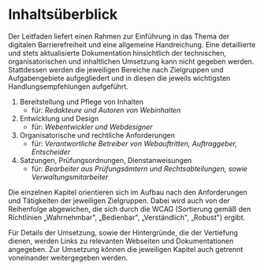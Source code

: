 # Inhaltsüberblick 


Der Leitfaden liefert einen Rahmen zur Einführung in das Thema der digitalen Barrierefreiheit und eine allgemeine Handreichung. Eine detaillierte und stets aktualisierte Dokumentation hinsichtlich der technischen, organisatorischen und inhaltlichen Umsetzung kann nicht gegeben werden. Stattdessen werden die jeweiligen Bereiche nach Zielgruppen und Aufgabengebiete aufgegliedert und in diesen die jeweils wichtigsten Handlungsempfehlungen aufgeführt. 


1.  Bereitstellung und Pflege von Inhalten
    - für: *Redakteure und Autoren von Webinhalten* 
2.  Entwicklung und Design
    - für: *Webentwickler und Webdesigner*
3.  Organisatorische und rechtliche Anforderungen
    - für: *Verantwortliche Betreiber von Webauftritten, Auftraggeber, Entscheider*
4.  Satzungen, Prüfungsordnungen, Dienstanweisungen
    - für: *Bearbeiter aus Prüfungsämtern und Rechtsabteilungen, sowie Verwaltungsmitarbeiter*

Die einzelnen Kapitel orientieren sich im Aufbau nach den Anforderungen und Tätigkeiten der jeweiligen Zielgruppen. Dabei wird auch von der Reihenfolge abgewichen, die sich durch die WCAG (Sortierung gemäß den Richtlinien „Wahrnehmbar", „Bedienbar", „Verständlich", „Robust") ergibt.

Für Details der Umsetzung, sowie der Hintergründe, die der Vertiefung dienen, werden Links zu relevanten Webseiten und Dokumentationen angegeben.
Zur Umsetzung können die jeweiligen Kapitel auch getrennt voneinander weitergegeben werden.
